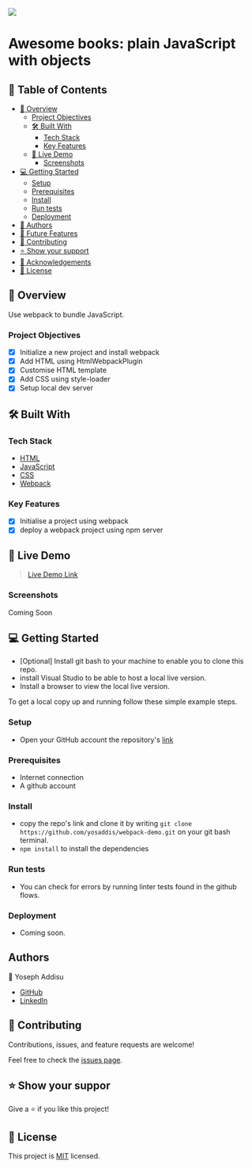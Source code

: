 ![](https://img.shields.io/badge/yosaddis-blue)

# Awesome books: plain JavaScript with objects

## 📗 Table of Contents

- [📖 Overview](#about-project)
  - [Project Objectives](#project-objectives)
  - [🛠 Built With](#built-with)
    - [Tech Stack](#tech-stack)
    - [Key Features](#key-features)
  - [🚀 Live Demo](#live-demo)
    - [Screenshots](#screenshots)
- [💻 Getting Started](#getting-started)
  - [Setup](#setup)
  - [Prerequisites](#prerequisites)
  - [Install](#install)
  - [Run tests](#run-tests)
  - [Deployment](#deployment)
- [👥 Authors](#authors)
- [🔭 Future Features](#future-features)
- [🤝 Contributing](#contributing)
- [⭐️ Show your support](#support)
- [🙏 Acknowledgements](#acknowledgements)
- [📝 License](#license)


## 📖 Overview <a name="about-project"></a>

Use webpack to bundle JavaScript.

### Project Objectives <a name="project-objectives"></a>

- [x] Initialize a new project and install webpack
- [x] Add HTML using HtmlWebpackPlugin
- [x] Customise HTML template
- [x] Add CSS using style-loader
- [x] Setup local dev server

## 🛠 Built With <a name="built-with"></a>

### Tech Stack <a name="tech-stack"></a>

- [HTML](https://developer.mozilla.org/en-US/docs/Web/HTML)
- [JavaScript](https://developer.mozilla.org/en-US/docs/Web/JavaScript)
- [CSS](https://developer.mozilla.org/en-US/docs/Web/CSS)
- [Webpack](https://webpack.js.org/)

### Key Features <a name="key-features"></a>

- [x] Initialise a project using webpack
- [x] deploy a webpack project using npm server

## 🚀 Live Demo <a name="live-demo"></a>

> [Live Demo Link](https://yosaddis.github.io/webpack-demo/)

### Screenshots <a name="screenshots"></a>

Coming Soon

## 💻 Getting Started <a name="getting-started"></a>

- [Optional] Install git bash to your machine to enable you to clone this repo.
- install Visual Studio to be able to host a local live version.
- Install a browser to view the local live version.

To get a local copy up and running follow these simple example steps.

### Setup <a name="setup"></a>

- Open your GitHub account the repository's [link](https://github.com/yosaddis/webpack)

### Prerequisites <a name="prerequisites"></a>

- Internet connection
- A github account

### Install <a name="install"></a>

- copy the repo's link and clone it by writing `git clone https://github.com/yosaddis/webpack-demo.git` on your git bash terminal.
- `npm install` to install the dependencies

### Run tests <a name="run-tests"></a>

- You can check for errors by running linter tests found in the github flows.

### Deployment <a name="deployment"></a>

- Coming soon.

## Authors <a name="authors"></a>

👤 Yoseph Addisu

- [GitHub](https://github.com/yosaddis)
- [LinkedIn](https://www.linkedin.com/in/yoseph-addisu-79a58b60)

## 🤝 Contributing <a name="contributing"></a>

Contributions, issues, and feature requests are welcome!

Feel free to check the [issues page](../../issues/).

## ⭐️ Show your suppor <a name="support"></a>

Give a ⭐️ if you like this project!

## 📝 License <a name="license"></a>

This project is [MIT](./LICENSE) licensed.
